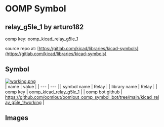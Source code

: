 # OOMP Symbol  
## relay_g5le_1  by arturo182  
  
oomp key: oomp_kicad_relay_g5le_1  
  
source repo at: [https://gitlab.com/kicad/libraries/kicad-symbols](https://gitlab.com/kicad/libraries/kicad-symbols)  
## Symbol  
  
[![working.png](working_600.png)](working.png)  
| name | value | 
| --- | --- | 
| symbol name | Relay | 
| library name | Relay | 
| oomp key | oomp_kicad_relay_g5le_1 | 
| oomp bot github | https://github.com/oomlout/oomlout_oomp_symbol_bot/tree/main/kicad_relay_g5le_1/working | 
## Images  
